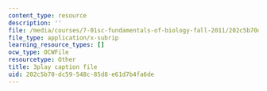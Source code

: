```yaml
---
content_type: resource
description: ''
file: /media/courses/7-01sc-fundamentals-of-biology-fall-2011/202c5b70dc59548c85d8e61d7b4fa6de_9dHBTckFvME.vtt
file_type: application/x-subrip
learning_resource_types: []
ocw_type: OCWFile
resourcetype: Other
title: 3play caption file
uid: 202c5b70-dc59-548c-85d8-e61d7b4fa6de
---
```

